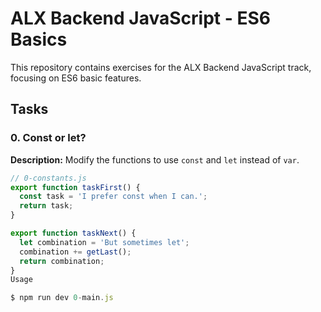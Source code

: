 # ALX Backend JavaScript - ES6 Basics

This repository contains exercises for the ALX Backend JavaScript track, focusing on ES6 basic features.

## Tasks

### 0. Const or let?
**Description:** Modify the functions to use `const` and `let` instead of `var`.
```javascript
// 0-constants.js
export function taskFirst() {
  const task = 'I prefer const when I can.';
  return task;
}

export function taskNext() {
  let combination = 'But sometimes let';
  combination += getLast();
  return combination;
}
Usage

$ npm run dev 0-main.js
